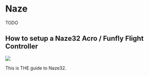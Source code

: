 # Naze

TODO

## How to setup a Naze32 Acro / Funfly Flight Controller

[![](http://i1.ytimg.com/vi/rj6IXA2hDW0/0.jpg)](https://www.youtube.com/watch?v=rj6IXA2hDW0)

This is THE guide to Naze32.